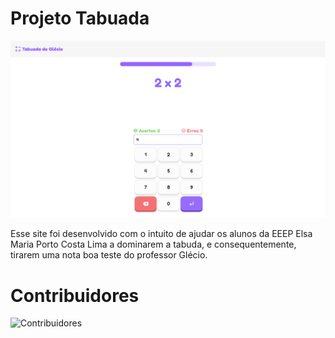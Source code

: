 # Projeto Tabuada

![Preview](./img/preview.png "Text to show on mouseover")

Esse site foi desenvolvido com o intuito de ajudar os alunos da EEEP Elsa Maria Porto Costa Lima a dominarem a tabuda, e consequentemente, tirarem uma nota boa teste do professor Glécio.

# Contribuidores

![Contribuidores](https://contributors-img.web.app/image?repo=LDavi05/projeto-tabuada&max=500)
